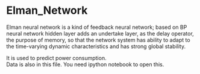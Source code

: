 # Elman_Network
Elman neural network is a kind of feedback neural network; based on BP neural network hidden layer adds an undertake layer, as the delay operator, the purpose of memory, so that the network system has ability to adapt to the time-varying dynamic characteristics and has strong global stability.



It is used to predict power consumption.    
Data is also in this file. You need ipython notebook to open this.



